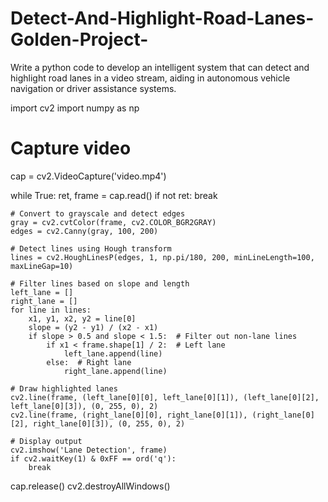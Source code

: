 # Detect-And-Highlight-Road-Lanes-Golden-Project-
Write a python code to develop an intelligent system that can detect and highlight road lanes in a video stream, aiding in autonomous vehicle navigation or driver assistance systems.

import cv2
import numpy as np

# Capture video
cap = cv2.VideoCapture('video.mp4')

while True:
    ret, frame = cap.read()
    if not ret:
        break

    # Convert to grayscale and detect edges
    gray = cv2.cvtColor(frame, cv2.COLOR_BGR2GRAY)
    edges = cv2.Canny(gray, 100, 200)

    # Detect lines using Hough transform
    lines = cv2.HoughLinesP(edges, 1, np.pi/180, 200, minLineLength=100, maxLineGap=10)

    # Filter lines based on slope and length
    left_lane = []
    right_lane = []
    for line in lines:
        x1, y1, x2, y2 = line[0]
        slope = (y2 - y1) / (x2 - x1)
        if slope > 0.5 and slope < 1.5:  # Filter out non-lane lines
            if x1 < frame.shape[1] / 2:  # Left lane
                left_lane.append(line)
            else:  # Right lane
                right_lane.append(line)

    # Draw highlighted lanes
    cv2.line(frame, (left_lane[0][0], left_lane[0][1]), (left_lane[0][2], left_lane[0][3]), (0, 255, 0), 2)
    cv2.line(frame, (right_lane[0][0], right_lane[0][1]), (right_lane[0][2], right_lane[0][3]), (0, 255, 0), 2)

    # Display output
    cv2.imshow('Lane Detection', frame)
    if cv2.waitKey(1) & 0xFF == ord('q'):
        break

cap.release()
cv2.destroyAllWindows()
